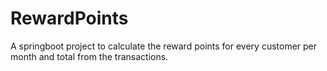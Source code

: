 # RewardPoints
A springboot project to calculate the reward points for every customer per month and total from the transactions.
